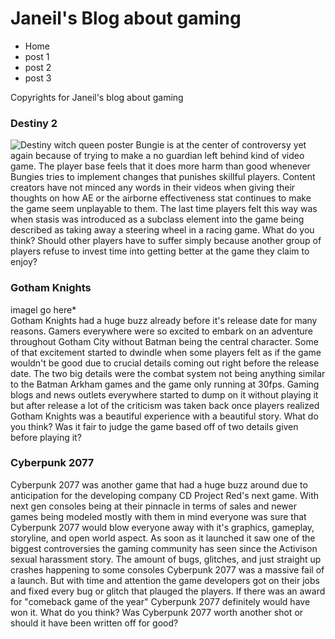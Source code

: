 <!DOCTYPE html>
<html lang="en">
  <head>
    <link rel="stylesheet" href="main.css">
<meta charset="utf-8">
<h1> Janeil's Blog about gaming </h1>
  </head>
  <body>
   <nav>
     <ul>
       <li>
         Home
       </li>
       <li>
         post 1
       </li>
       <li>
         post 2
       </li>
       <li>
         post 3
       </li>
     </ul>
    </nav>
    <footer> Copyrights for Janeil's blog about gaming </footer>
    <div> <h3> Destiny 2 </h3>
      <img src=""alt="Destiny witch queen poster"
           <div>
      Bungie is at the center of controversy yet again because of trying to make a no guardian left behind kind of video game. The player base feels that it does more harm than good whenever Bungies tries to implement changes that punishes skillful players. Content creators have not minced any words in their videos when giving their thoughts on how AE or the airborne effectiveness stat continues to make the game seem unplayable to them. The last time players felt this way was when stasis was introduced as a subclass element into the game being described as taking away a steering wheel in a racing game. What do you think? Should other players have to suffer simply because another group of players refuse to invest time into getting better at the game they claim to enjoy?
    </div>
    <div> <h3> Gotham Knights </h3>
      <div>imagel go here*</div>
      Gotham Knights had a huge buzz already before it's release date for many reasons. Gamers everywhere were so excited to embark on an adventure throughout Gotham City without Batman being the central character. Some of that excitement started to dwindle when some players felt as if the game wouldn't be good due to crucial details coming out right before the release date. The two big details were the combat system not being anything similar to the Batman Arkham games and the game only running at 30fps. Gaming blogs and news outlets everywhere started to dump on it without playing it but after release a lot of the criticism was taken back once players realized Gotham Knights was a beautiful experience with a beautiful story. What do you think? Was it fair to judge the game based off of two details given before playing it?
    </div>
    <div> <h3> Cyberpunk 2077 </h3>
      Cyberpunk 2077 was another game that had a huge buzz around due to anticipation for the developing company CD Project Red's next game. With next gen consoles being at their pinnacle in terms of sales and newer games being modeled mostly with them in mind everyone was sure that Cyberpunk 2077 would blow everyone away with it's graphics, gameplay, storyline, and open world aspect. As soon as it launched it saw one of the biggest controversies the gaming community has seen since the Activison sexual harassment story. The amount of bugs, glitches, and just straight up crashes happening to some consoles Cyberpunk 2077 was a massive fail of a launch. But with time and attention the game developers got on their jobs and fixed every bug or glitch that plauged the players. If there was an award for "comeback game of the year" Cyberpunk 2077 definitely would have won it. What do you think? Was Cyberpunk 2077 worth another shot or should it have been written off for good?
    </div>
    
    
  </body>

